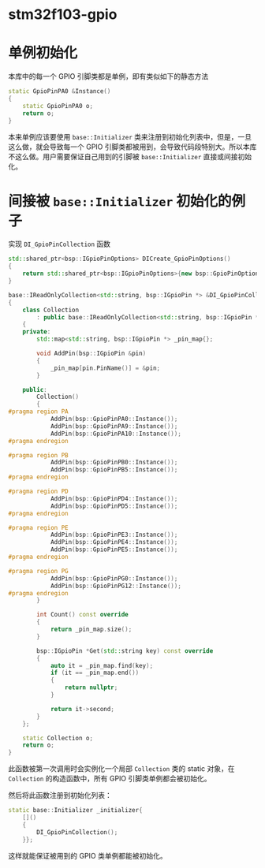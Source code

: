 # stm32f103-gpio

# 单例初始化

本库中的每一个 GPIO 引脚类都是单例，即有类似如下的静态方法

```cpp
static GpioPinPA0 &Instance()
{
    static GpioPinPA0 o;
    return o;
}
```

本来单例应该要使用 `base::Initializer` 类来注册到初始化列表中，但是，一旦这么做，就会导致每一个 GPIO 引脚类都被用到，会导致代码段特别大。所以本库不这么做。用户需要保证自己用到的引脚被 `base::Initializer` 直接或间接初始化。

# 间接被  `base::Initializer`  初始化的例子

实现 `DI_GpioPinCollection` 函数

```cpp
std::shared_ptr<bsp::IGpioPinOptions> DICreate_GpioPinOptions()
{
	return std::shared_ptr<bsp::IGpioPinOptions>{new bsp::GpioPinOptions{}};
}

base::IReadOnlyCollection<std::string, bsp::IGpioPin *> &DI_GpioPinCollection()
{
	class Collection
		: public base::IReadOnlyCollection<std::string, bsp::IGpioPin *>
	{
	private:
		std::map<std::string, bsp::IGpioPin *> _pin_map{};

		void AddPin(bsp::IGpioPin &pin)
		{
			_pin_map[pin.PinName()] = &pin;
		}

	public:
		Collection()
		{
#pragma region PA
			AddPin(bsp::GpioPinPA0::Instance());
			AddPin(bsp::GpioPinPA9::Instance());
			AddPin(bsp::GpioPinPA10::Instance());
#pragma endregion

#pragma region PB
			AddPin(bsp::GpioPinPB0::Instance());
			AddPin(bsp::GpioPinPB5::Instance());
#pragma endregion

#pragma region PD
			AddPin(bsp::GpioPinPD4::Instance());
			AddPin(bsp::GpioPinPD5::Instance());
#pragma endregion

#pragma region PE
			AddPin(bsp::GpioPinPE3::Instance());
			AddPin(bsp::GpioPinPE4::Instance());
			AddPin(bsp::GpioPinPE5::Instance());
#pragma endregion

#pragma region PG
			AddPin(bsp::GpioPinPG0::Instance());
			AddPin(bsp::GpioPinPG12::Instance());
#pragma endregion
		}

		int Count() const override
		{
			return _pin_map.size();
		}

		bsp::IGpioPin *Get(std::string key) const override
		{
			auto it = _pin_map.find(key);
			if (it == _pin_map.end())
			{
				return nullptr;
			}

			return it->second;
		}
	};

	static Collection o;
	return o;
}
```

此函数被第一次调用时会实例化一个局部 `Collection` 类的 static 对象，在 `Collection` 的构造函数中，所有 GPIO 引脚类单例都会被初始化。



然后将此函数注册到初始化列表：

```cpp
static base::Initializer _initializer{
	[]()
	{
		DI_GpioPinCollection();
	}};
```

这样就能保证被用到的 GPIO 类单例都能被初始化。